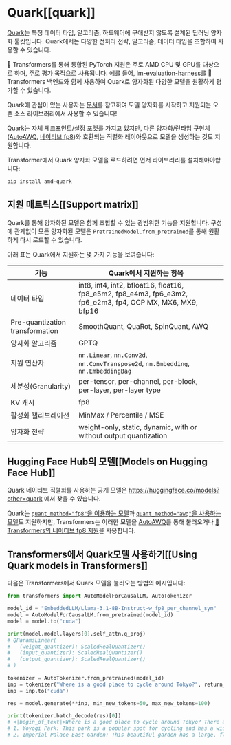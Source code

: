 <!--Copyright 2025 Advanced Micro Devices, Inc. and The HuggingFace Team. All rights reserved.

Licensed under the Apache License, Version 2.0 (the "License"); you may not use this file except in compliance with
the License. You may obtain a copy of the License at

http://www.apache.org/licenses/LICENSE-2.0

Unless required by applicable law or agreed to in writing, software distributed under the License is distributed on
an "AS IS" BASIS, WITHOUT WARRANTIES OR CONDITIONS OF ANY KIND, either express or implied. See the License for the
specific language governing permissions and limitations under the License.

⚠️ Note that this file is in Markdown but contain specific syntax for our doc-builder (similar to MDX) that may not be
rendered properly in your Markdown viewer.

-->

# Quark[[quark]]

[Quark](https://quark.docs.amd.com/latest/)는 특정 데이터 타입, 알고리즘, 하드웨어에 구애받지 않도록 설계된 딥러닝 양자화 툴킷입니다. Quark에서는 다양한 전처리 전략, 알고리즘, 데이터 타입을 조합하여 사용할 수 있습니다.

🤗 Transformers를 통해 통합된  PyTorch 지원은 주로 AMD CPU 및 GPU를 대상으로 하며, 주로 평가 목적으로 사용됩니다. 예를 들어, [lm-evaluation-harness](https://github.com/EleutherAI/lm-evaluation-harness)를 🤗 Transformers 백엔드와 함께 사용하여 Quark로 양자화된 다양한 모델을 원활하게 평가할 수 있습니다.

Quark에 관심이 있는 사용자는 [문서](https://quark.docs.amd.com/latest/)를 참고하여 모델 양자화를 시작하고 지원되는 오픈 소스 라이브러리에서 사용할 수 있습니다!

Quark는 자체 체크포인트/[설정 포맷](https://huggingface.co/amd/Llama-3.1-8B-Instruct-FP8-KV-Quark-test/blob/main/config.json#L26)를 가지고 있지만, 다른 양자화/런타임 구현체 ([AutoAWQ](https://huggingface.co/docs/transformers/quantization/awq), [네이티브 fp8](https://huggingface.co/docs/transformers/quantization/finegrained_fp8))와 호환되는 직렬화 레이아웃으로 모델을 생성하는 것도 지원합니다.

Transformer에서 Quark 양자화 모델을 로드하려면 먼저 라이브러리를 설치해야야합니다:

```bash
pip install amd-quark
```

## 지원 매트릭스[[Support matrix]]

Quark를 통해 양자화된 모델은 함께 조합할 수 있는 광범위한 기능을 지원합니다. 구성에 관계없이 모든 양자화된 모델은 `PretrainedModel.from_pretrained`를 통해 원활하게 다시 로드할 수 있습니다.

아래 표는 Quark에서 지원하는 몇 가지 기능을 보여줍니다:

| **기능**                        | **Quark에서 지원하는 항목**                                                                             |   |
|---------------------------------|-----------------------------------------------------------------------------------------------------------|---|
| 데이터 타입                     | int8, int4, int2, bfloat16, float16, fp8_e5m2, fp8_e4m3, fp6_e3m2, fp6_e2m3, fp4, OCP MX, MX6, MX9, bfp16 |   |
| Pre-quantization transformation | SmoothQuant, QuaRot, SpinQuant, AWQ                                                                       |   |
| 양자화 알고리즘                 | GPTQ                                                                                                      |   |
| 지원 연산자                     | ``nn.Linear``, ``nn.Conv2d``, ``nn.ConvTranspose2d``, ``nn.Embedding``, ``nn.EmbeddingBag``               |   |
| 세분성(Granularity)             | per-tensor, per-channel, per-block, per-layer, per-layer type                                             |   |
| KV 캐시                         | fp8                                                                                                       |   |
| 활성화 캘리브레이션             | MinMax / Percentile / MSE                                                                                 |   |
| 양자화 전략                     | weight-only, static, dynamic, with or without output quantization                                         |   |

## Hugging Face Hub의 모델[[Models on Hugging Face Hub]]

Quark 네이티브 직렬화를 사용하는 공개 모델은 https://huggingface.co/models?other=quark 에서 찾을 수 있습니다.

Quark는 [`quant_method="fp8"`을 이용하는 모델](https://huggingface.co/models?other=fp8)과 [`quant_method="awq"`을 사용하는 모델](https://huggingface.co/models?other=awq)도 지원하지만, Transformers는 이러한 모델을 [AutoAWQ](https://huggingface.co/docs/transformers/quantization/awq)를 통해 불러오거나 
[🤗 Transformers의 네이티브 fp8 지원](https://huggingface.co/docs/transformers/quantization/finegrained_fp8)을 사용합니다.

## Transformers에서 Quark모델 사용하기[[Using Quark models in Transformers]]

다음은 Transformers에서 Quark 모델을 불러오는 방법의 예시입니다:

```python
from transformers import AutoModelForCausalLM, AutoTokenizer

model_id = "EmbeddedLLM/Llama-3.1-8B-Instruct-w_fp8_per_channel_sym"
model = AutoModelForCausalLM.from_pretrained(model_id)
model = model.to("cuda")

print(model.model.layers[0].self_attn.q_proj)
# QParamsLinear(
#   (weight_quantizer): ScaledRealQuantizer()
#   (input_quantizer): ScaledRealQuantizer()
#   (output_quantizer): ScaledRealQuantizer()
# )

tokenizer = AutoTokenizer.from_pretrained(model_id)
inp = tokenizer("Where is a good place to cycle around Tokyo?", return_tensors="pt")
inp = inp.to("cuda")

res = model.generate(**inp, min_new_tokens=50, max_new_tokens=100)

print(tokenizer.batch_decode(res)[0])
# <|begin_of_text|>Where is a good place to cycle around Tokyo? There are several places in Tokyo that are suitable for cycling, depending on your skill level and interests. Here are a few suggestions:
# 1. Yoyogi Park: This park is a popular spot for cycling and has a wide, flat path that's perfect for beginners. You can also visit the Meiji Shrine, a famous Shinto shrine located in the park.
# 2. Imperial Palace East Garden: This beautiful garden has a large, flat path that's perfect for cycling. You can also visit the
```
